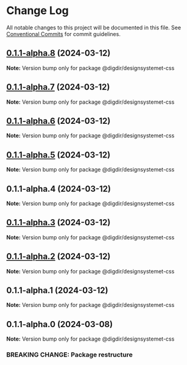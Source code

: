 # Change Log

All notable changes to this project will be documented in this file.
See [Conventional Commits](https://conventionalcommits.org) for commit guidelines.

## [0.1.1-alpha.8](https://github.com/digdir/designsystemet/compare/@digdir/designsystemet-css@0.1.1-alpha.7...@digdir/designsystemet-css@0.1.1-alpha.8) (2024-03-12)

**Note:** Version bump only for package @digdir/designsystemet-css

## [0.1.1-alpha.7](https://github.com/digdir/designsystemet/compare/@digdir/designsystemet-css@0.1.1-alpha.6...@digdir/designsystemet-css@0.1.1-alpha.7) (2024-03-12)

**Note:** Version bump only for package @digdir/designsystemet-css

## [0.1.1-alpha.6](https://github.com/digdir/designsystemet/compare/@digdir/designsystemet-css@0.1.1-alpha.5...@digdir/designsystemet-css@0.1.1-alpha.6) (2024-03-12)

**Note:** Version bump only for package @digdir/designsystemet-css

## [0.1.1-alpha.5](https://github.com/digdir/designsystemet/compare/@digdir/designsystemet-css@0.1.1-alpha.4...@digdir/designsystemet-css@0.1.1-alpha.5) (2024-03-12)

**Note:** Version bump only for package @digdir/designsystemet-css

## 0.1.1-alpha.4 (2024-03-12)

**Note:** Version bump only for package @digdir/designsystemet-css

## [0.1.1-alpha.3](https://github.com/digdir/designsystemet/compare/@digdir/designsystemet-css@0.1.1-alpha.2...@digdir/designsystemet-css@0.1.1-alpha.3) (2024-03-12)

**Note:** Version bump only for package @digdir/designsystemet-css

## [0.1.1-alpha.2](https://github.com/digdir/designsystemet/compare/@digdir/designsystemet-css@0.1.1-alpha.1...@digdir/designsystemet-css@0.1.1-alpha.2) (2024-03-12)

**Note:** Version bump only for package @digdir/designsystemet-css

## 0.1.1-alpha.1 (2024-03-12)

**Note:** Version bump only for package @digdir/designsystemet-css

## 0.1.1-alpha.0 (2024-03-08)

**Note:** Version bump only for package @digdir/designsystemet-css

### BREAKING CHANGE: Package restructure
